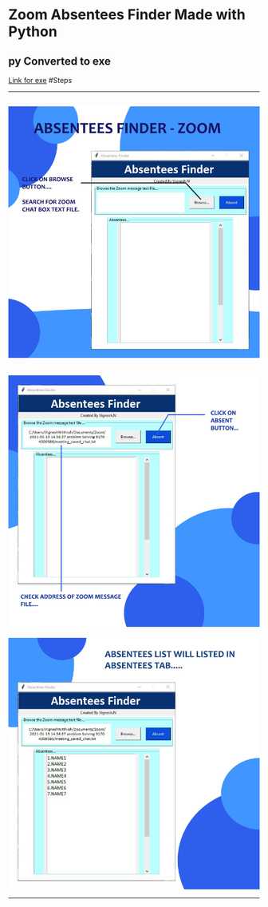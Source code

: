 # Zoom Absentees Finder Made with Python
## py Converted to exe
[Link for exe](https://github.com/vigneshnagavel/zoom_absentees_finder/raw/main/Absentees%20finder%20-%20NV.exe)
#Steps
***
![one](https://github.com/vigneshnagavel/zoom_absentees_finder/blob/main/VV1.jpg?raw=true)
---
![two](https://github.com/vigneshnagavel/zoom_absentees_finder/blob/main/Untitle.jpg?raw=true)
---
![three](https://github.com/vigneshnagavel/zoom_absentees_finder/blob/main/VV3.jpg?raw=true)
***
